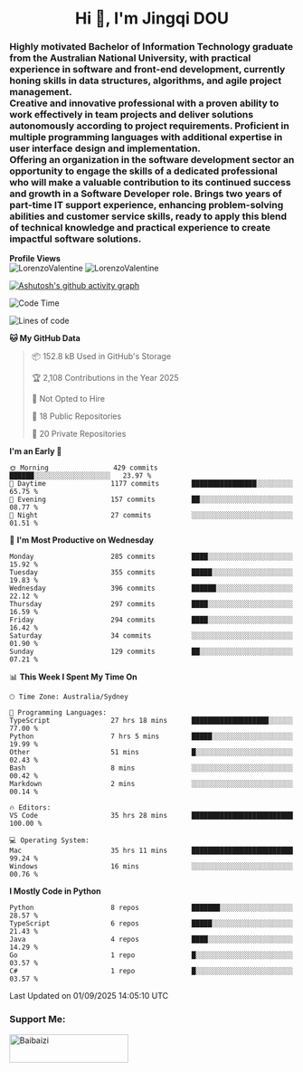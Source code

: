 <h1 align="center">Hi 👋, I'm Jingqi DOU</h1>
<h3 align="left">
Highly motivated Bachelor of Information Technology graduate from the Australian National University, with practical experience in software and front-end development, currently honing skills in data structures, algorithms, and agile project management. <br>
Creative and innovative professional with a proven ability to work effectively in team projects and deliver solutions autonomously according to project requirements. Proficient in multiple programming languages with additional expertise in user interface design and implementation. <br>
Offering an organization in the software development sector an opportunity to engage the skills of a dedicated professional who will make a valuable contribution to its continued success and growth in a Software Developer role. Brings two years of part-time IT support experience, enhancing problem-solving abilities and customer service skills, ready to apply this blend of technical knowledge and practical experience to create impactful software solutions. 
</h3>

**Profile Views**<br>
<img src="https://count.getloli.com/@LorenzoValentine?name=LorenzoValentine&theme=asoul&padding=7&offset=0&align=center&scale=2&pixelated=1&darkmode=auto&prefix=020315" alt="LorenzoValentine" theme="rule34" />
<img src="https://count.getloli.com/@LorenzoValentine?name=LorenzoValentine&theme=food&padding=7&offset=0&align=center&scale=2&pixelated=1&darkmode=auto&prefix=020315" alt="LorenzoValentine" theme="rule34" />

[![Ashutosh's github activity graph](https://github-readme-activity-graph.vercel.app/graph?username=LorenzoValentine&theme=rogue)](https://github.com/ashutosh00710/github-readme-activity-graph)

<!--START_SECTION:waka-->
![Code Time](http://img.shields.io/badge/Code%20Time-2%2C266%20hrs-blue)

![Lines of code](https://img.shields.io/badge/From%20Hello%20World%20I%27ve%20Written-382.7%20thousand%20lines%20of%20code-blue)

**🐱 My GitHub Data** 

> 📦 152.8 kB Used in GitHub's Storage 
 > 
> 🏆 2,108 Contributions in the Year 2025
 > 
> 🚫 Not Opted to Hire
 > 
> 📜 18 Public Repositories 
 > 
> 🔑 20 Private Repositories 
 > 
**I'm an Early 🐤** 

```text
🌞 Morning                429 commits         ██████░░░░░░░░░░░░░░░░░░░   23.97 % 
🌆 Daytime                1177 commits        ████████████████░░░░░░░░░   65.75 % 
🌃 Evening                157 commits         ██░░░░░░░░░░░░░░░░░░░░░░░   08.77 % 
🌙 Night                  27 commits          ░░░░░░░░░░░░░░░░░░░░░░░░░   01.51 % 
```
📅 **I'm Most Productive on Wednesday** 

```text
Monday                   285 commits         ████░░░░░░░░░░░░░░░░░░░░░   15.92 % 
Tuesday                  355 commits         █████░░░░░░░░░░░░░░░░░░░░   19.83 % 
Wednesday                396 commits         ██████░░░░░░░░░░░░░░░░░░░   22.12 % 
Thursday                 297 commits         ████░░░░░░░░░░░░░░░░░░░░░   16.59 % 
Friday                   294 commits         ████░░░░░░░░░░░░░░░░░░░░░   16.42 % 
Saturday                 34 commits          ░░░░░░░░░░░░░░░░░░░░░░░░░   01.90 % 
Sunday                   129 commits         ██░░░░░░░░░░░░░░░░░░░░░░░   07.21 % 
```


📊 **This Week I Spent My Time On** 

```text
🕑︎ Time Zone: Australia/Sydney

💬 Programming Languages: 
TypeScript               27 hrs 18 mins      ███████████████████░░░░░░   77.00 % 
Python                   7 hrs 5 mins        █████░░░░░░░░░░░░░░░░░░░░   19.99 % 
Other                    51 mins             █░░░░░░░░░░░░░░░░░░░░░░░░   02.43 % 
Bash                     8 mins              ░░░░░░░░░░░░░░░░░░░░░░░░░   00.42 % 
Markdown                 2 mins              ░░░░░░░░░░░░░░░░░░░░░░░░░   00.14 % 

🔥 Editors: 
VS Code                  35 hrs 28 mins      █████████████████████████   100.00 % 

💻 Operating System: 
Mac                      35 hrs 11 mins      █████████████████████████   99.24 % 
Windows                  16 mins             ░░░░░░░░░░░░░░░░░░░░░░░░░   00.76 % 
```

**I Mostly Code in Python** 

```text
Python                   8 repos             ███████░░░░░░░░░░░░░░░░░░   28.57 % 
TypeScript               6 repos             █████░░░░░░░░░░░░░░░░░░░░   21.43 % 
Java                     4 repos             ████░░░░░░░░░░░░░░░░░░░░░   14.29 % 
Go                       1 repo              █░░░░░░░░░░░░░░░░░░░░░░░░   03.57 % 
C#                       1 repo              █░░░░░░░░░░░░░░░░░░░░░░░░   03.57 % 
```




 Last Updated on 01/09/2025 14:05:10 UTC
<!--END_SECTION:waka-->

<!-- [![willianrod's wakatime stats](https://github-readme-stats.vercel.app/api/wakatime?username=lorenzoval2050)](https://github.com/anuraghazra/github-readme-stats) -->


<h3 align="left">Support Me:</h3>
<p><a href="https://www.buymeacoffee.com/Baibaizi"> <img align="left" src="https://cdn.buymeacoffee.com/buttons/v2/default-yellow.png" height="50" width="210" alt="Baibaizi" /></a></p><br><br>
